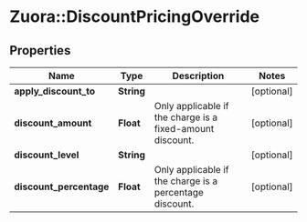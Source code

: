 # Zuora::DiscountPricingOverride

## Properties
Name | Type | Description | Notes
------------ | ------------- | ------------- | -------------
**apply_discount_to** | **String** |  | [optional] 
**discount_amount** | **Float** | Only applicable if the charge is a fixed-amount discount. | [optional] 
**discount_level** | **String** |  | [optional] 
**discount_percentage** | **Float** | Only applicable if the charge is a percentage discount. | [optional] 


